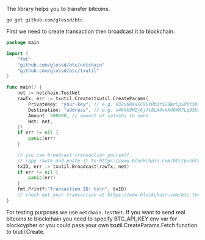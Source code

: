 The library helps you to transfer bitcoins.
 
```shell script
go get github.com/glossd/btc
```

First we need to create transaction then broadcast it to blockchain.  
 

```go
package main

import (
	"fmt"
	"github.com/glossd/btc/netchain"
	"github.com/glossd/btc/txutil"
)

func main() {
	net := netchain.TestNet
	rawTx, err := txutil.Create(txutil.CreateParams{
		PrivateKey: "your-key", // e.g. 932u6Q4xEC9UYRb3rS2BWrSpSPEt5KaU8NNP7EWy7zSkWmfBiGe
		Destination: "address", // e.g. n4kkk9H2jGj7t8LA4vxK4DHM7Lq95VaEXC
		Amount: 500000, // amount of satoshi to send
		Net: net,
	})
	if err != nil {
		panic(err)
	}

	// you can broadcast transaction yourself.
	// copy rawTx and paste it to https://www.blockchain.com/btc/pushtx
	txID, err := txutil.Broadcast(rawTx, net)
	if err != nil {
		panic(err)
	}
	fmt.Printf("Transaction ID: %s\n", txID)
	// check out your transaction at https://www.blockchain.com/btc-testnet/tx/{txID}
}
```

For testing purposes we use `netchain.TestNet`. If you want to send real bitcoins to blockchain you need to specify BTC_API_KEY env var for blockcypher or you could pass your own txutil.CreateParams.Fetch function to txutil.Create.